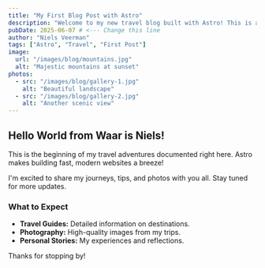 ```yaml
---
title: "My First Blog Post with Astro"
description: "Welcome to my new travel blog built with Astro! This is a test."
pubDate: 2025-06-07 # <--- Change this line
author: "Niels Veerman"
tags: ["Astro", "Travel", "First Post"]
image:
  url: "/images/blog/mountains.jpg"
  alt: "Majestic mountains at sunset"
photos:
  - src: "/images/blog/gallery-1.jpg"
    alt: "Beautiful landscape"
  - src: "/images/blog/gallery-2.jpg"
    alt: "Another scenic view"
---
```

## Hello World from Waar is Niels!

This is the beginning of my travel adventures documented right here. Astro makes building fast, modern websites a breeze!

I'm excited to share my journeys, tips, and photos with you all. Stay tuned for more updates.

### What to Expect

* **Travel Guides:** Detailed information on destinations.
* **Photography:** High-quality images from my trips.
* **Personal Stories:** My experiences and reflections.

Thanks for stopping by!